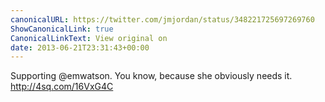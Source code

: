 ```yaml
---
canonicalURL: https://twitter.com/jmjordan/status/348221725697269760
ShowCanonicalLink: true
CanonicalLinkText: View original on
date: 2013-06-21T23:31:43+00:00
---
```

Supporting @emwatson. You know, because she obviously needs it. http://4sq.com/16VxG4C